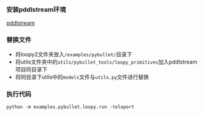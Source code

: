 ### 安装pddlstream环境
[pddlstream](https://github.com/caelan/pddlstream/tree/stable)

### 替换文件
* 将loopy2文件夹放入`/examples/pybullet/`目录下
* 将utils文件夹中的`utils/pybullet_tools/loopy_primitives`加入pddlstream项目同目录下
* 将同目录下utils中的`models`文件与`utils.py`文件进行替换

### 执行代码
`python -m examples.pybullet.loopy.run -teleport`
